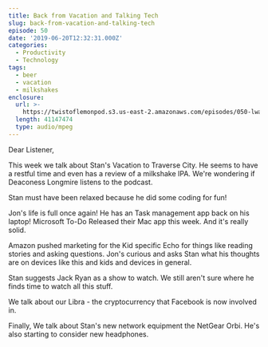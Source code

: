 ```yaml
---
title: Back from Vacation and Talking Tech
slug: back-from-vacation-and-talking-tech
episode: 50
date: '2019-06-20T12:32:31.000Z'
categories:
  - Productivity
  - Technology
tags:
  - beer
  - vacation
  - milkshakes
enclosure:
  url: >-
    https://twistoflemonpod.s3.us-east-2.amazonaws.com/episodes/050-lwatol-20190620.mp3
  length: 41147474
  type: audio/mpeg
---
```


Dear Listener,

This week we talk about Stan's Vacation to Traverse City. He seems to have a restful time and even has a review of a milkshake IPA. We're wondering if Deaconess Longmire listens to the podcast.

Stan must have been relaxed because he did some coding for fun!

Jon's life is full once again! He has an Task management app back on his laptop! Microsoft To-Do Released their Mac app this week. And it's really solid.

Amazon pushed marketing for the Kid specific Echo for things like reading stories and asking questions. Jon's curious and asks Stan what his thoughts are on devices like this and kids and devices in general.

Stan suggests Jack Ryan as a show to watch. We still aren't sure where he finds time to watch all this stuff.

We talk about our Libra - the cryptocurrency that Facebook is now involved in.

Finally, We talk about Stan's new network equipment the NetGear Orbi. He's also starting to consider new headphones.

